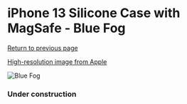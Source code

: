 # iPhone 13 Silicone Case with MagSafe - Blue Fog

[Return to previous page](/iphone_13)

[High-resolution image from Apple](https://store.storeimages.cdn-apple.com/8756/as-images.apple.com/is/MN613?wid=4500&hei=4500&fmt=png)

<div style="width: 384px"><img src="/everysource/MN613.png" alt="Blue Fog"></div>

### Under construction
